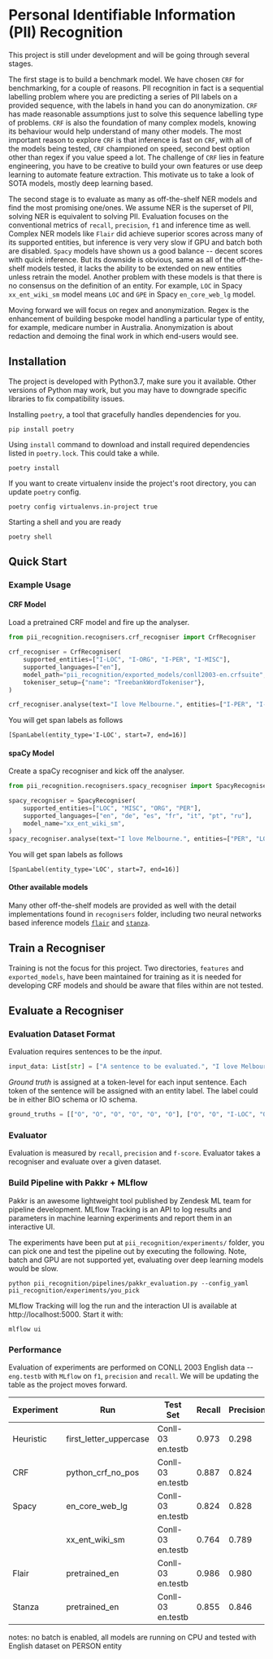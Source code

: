 # Personal Identifiable Information (PII) Recognition
This project is still under development and will be going through several stages.

The first stage is to build a benchmark model. We have chosen `CRF` for benchmarking, for a couple of reasons. PII recognition in fact is a sequential labelling problem where you are predicting a series of PII labels on a provided sequence, with the labels in hand you can do anonymization. `CRF` has made reasonable assumptions just to solve this sequence labelling type of problems. `CRF` is also the foundation of many complex models, knowing its behaviour would help understand of many other models. The most important reason to explore `CRF` is that inference is fast on `CRF`, with all of the models being tested, `CRF` championed on speed, second best option other than regex if you value speed a lot. The challenge of `CRF` lies in feature engineering, you have to be creative to build your own features or use deep learning to automate feature extraction. This motivate us to take a look of SOTA models, mostly deep learning based.

The second stage is to evaluate as many as off-the-shelf NER models and find the most promising one/ones. We assume NER is the superset of PII, solving NER is equivalent to solving PII. Evaluation focuses on the conventional metrics of `recall`, `precision`, `f1` and inference time as well. Complex NER models like `Flair` did achieve superior scores across many of its supported entities, but inference is very very slow if GPU and batch both are disabled. `Spacy` models have shown us a good balance -- decent scores with quick inference. But its downside is obvious, same as all of the off-the-shelf models tested, it lacks the ability to be extended on new entities unless retrain the model. Another problem with these models is that there is no consensus on the definition of an entity. For example, `LOC` in Spacy `xx_ent_wiki_sm` model means `LOC` and `GPE` in Spacy `en_core_web_lg` model.

Moving forward we will focus on regex and anonymization. Regex is the enhancement of building bespoke model handling a particular type of entity, for example, medicare number in Australia. Anonymization is about redaction and demoing the final work in which end-users would see.

## Installation
The project is developed with Python3.7, make sure you it available. Other versions of Python may work, but you may have to downgrade specific libraries to fix compatibility issues.

Installing `poetry`, a tool that gracefully handles dependencies for you.
```
pip install poetry
```
Using `install` command to download and install required dependencies listed in `poetry.lock`. This could take a while.
```
poetry install
```

If you want to create virtualenv inside the project's root directory, you can update `poetry` config.
```
poetry config virtualenvs.in-project true
```
Starting a shell and you are ready
```
poetry shell
```

## Quick Start

### Example Usage
#### CRF Model
Load a pretrained CRF model and fire up the analyser.

```python
from pii_recognition.recognisers.crf_recogniser import CrfRecogniser

crf_recogniser = CrfRecogniser(
    supported_entities=["I-LOC", "I-ORG", "I-PER", "I-MISC"],
    supported_languages=["en"],
    model_path="pii_recognition/exported_models/conll2003-en.crfsuite",
    tokeniser_setup={"name": "TreebankWordTokeniser"},
)

crf_recogniser.analyse(text="I love Melbourne.", entities=["I-PER", "I-LOC"])
```

You will get span labels as follows
```console
[SpanLabel(entity_type='I-LOC', start=7, end=16)]
```


#### spaCy Model
Create a spaCy recogniser and kick off the analyser.

```python
from pii_recognition.recognisers.spacy_recogniser import SpacyRecogniser

spacy_recogniser = SpacyRecogniser(
    supported_entities=["LOC", "MISC", "ORG", "PER"],
    supported_languages=["en", "de", "es", "fr", "it", "pt", "ru"],
    model_name="xx_ent_wiki_sm",
)
spacy_recogniser.analyse(text="I love Melbourne.", entities=["PER", "LOC"])
```

You will get span labels as follows
```console
[SpanLabel(entity_type='LOC', start=7, end=16)]
```

#### Other available models
Many other off-the-shelf models are provided as well with the detail implementations found in `recognisers` folder, including two neural networks based inference models [`flair`](https://github.com/flairNLP/flair) and [`stanza`](https://github.com/stanfordnlp/stanza).


## Train a Recogniser
Training is not the focus for this project. Two directories, `features` and `exported_models`, have been maintained for training as it is needed for developing CRF models and should be aware that files within are not tested.

## Evaluate a Recogniser
### Evaluation Dataset Format
Evaluation requires sentences to be the *input*.
```python
input_data: List[str] = ["A sentence to be evaluated.", "I love Melbourne."]
```

*Ground truth* is assigned at a token-level for each input sentence. Each token of the sentence will be assigned with an entity label. The label could be in either BIO schema or IO schema.
```python
ground_truths = [["O", "O", "O", "O", "O", "O"], ["O", "O", "I-LOC", "O"]]
```

### Evaluator
Evaluation is measured by `recall`, `precision` and `f-score`. Evaluator takes a recogniser and evaluate over a given dataset.

### Build Pipeline with Pakkr + MLflow
Pakkr is an awesome lightweight tool published by Zendesk ML team for pipeline development. MLflow Tracking is an API to log results and parameters in machine learning experiments and report them in an interactive UI.


The experiments have been put at `pii_recognition/experiments/` folder, you can pick one and test the pipeline out by executing the following. Note, batch and GPU are not supported yet, evaluating over deep learning models would be slow.
```
python pii_recognition/pipelines/pakkr_evaluation.py --config_yaml pii_recognition/experiments/you_pick
```

MLflow Tracking will log the run and the interaction UI is available at http://localhost:5000. Start it with:
```
mlflow ui
```

### Performance
Evaluation of experiments are performed on CONLL 2003 English data -- `eng.testb` with `MLflow` on `f1`, `precision` and `recall`. We will be updating the table as the project moves forward.


| Experiment | Run | Test Set | Recall | Precision | F1 |  Evaluation Duration |
| -------------    | ------------- |------------- |------------- |------------- |------------- |------------- |
| Heuristic | first_letter_uppercase |  Conll-03 en.testb  |  0.973 | 0.298| 0.456| 1.1s   |
| CRF       | python_crf_no_pos      |  Conll-03 en.testb  |  0.887 | 0.824| 0.854| 1.4s   |
| Spacy     | en_core_web_lg         |  Conll-03 en.testb  |  0.824 | 0.828| 0.826| 6.7s   |
|           | xx_ent_wiki_sm         |  Conll-03 en.testb  |  0.764 | 0.789| 0.776| 6.9s   |
|Flair      | pretrained_en          |  Conll-03 en.testb  |  0.986 | 0.980| 0.983| 32.6min|
|Stanza     | pretrained_en          |  Conll-03 en.testb  |  0.855 | 0.846| 0.850| 10.6min|

notes: no batch is enabled, all models are running on CPU and tested with English dataset on PERSON entity

